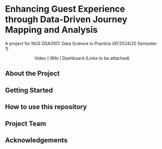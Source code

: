 # Enhancing Guest Experience through Data-Driven Journey Mapping and Analysis

A project for NUS DSA3101: Data Science in Practice (AY2024/25 Semester 1)


<p style="text-align:center;"> Video | Wiki | Dashboard (Links to be attached) </p>

## About the Project



## Getting Started




## How to use this repository




## Project Team





## Acknowledgements




